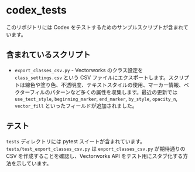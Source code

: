 # codex_tests

このリポジトリには Codex をテストするためのサンプルスクリプトが含まれています。

## 含まれているスクリプト

- `export_classes_csv.py` - Vectorworks のクラス設定を `class_settings.csv` という CSV ファイルにエクスポートします。スクリプトは線色や塗り色、不透明度、テキストスタイルの使用、マーカー情報、ベクターフィルのパターンなど多くの属性を収集します。最近の更新では `use_text_style`, `beginning_marker`, `end_marker`, `by_style`, `opacity_n`, `vector_fill` といったフィールドが追加されました。

## テスト

`tests` ディレクトリには pytest スイートが含まれています。`tests/test_export_classes_csv.py` は `export_classes_csv.py` が期待通りの CSV を作成することを確認し、Vectorworks API をテスト用にスタブ化する方法を示しています。
